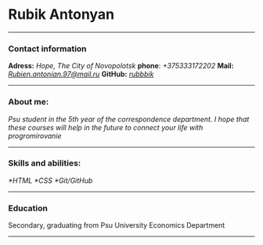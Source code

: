 # Rubik Antonyan
***
### Contact information
__Adress:__ _Hope, The City of Novopolotsk_
__phone__: _+375333172202_
__Mail:__ _[Rubien.antonian.97@mail.ru](Rubien.antonian.97@mail.ru)_
__GitHub:__ _[rubbbik](https://github.com/rubbbik)_
*** 
### About me:
_Psu student in the 5th year of the correspondence department. I hope that these courses will help in the future to connect your life with progromirovanie_
***
### Skills and abilities:
_*HTML_
_*CSS_
_*Git/GitHub_
***
### Education
Secondary, graduating from Psu University Economics Department
*** 